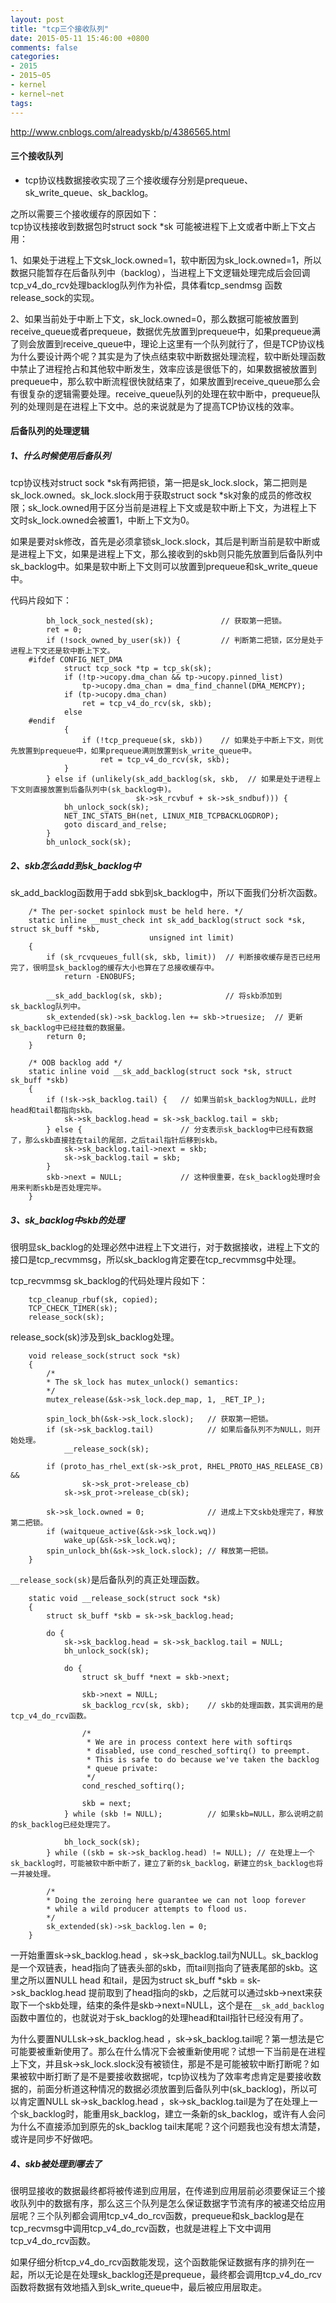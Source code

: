 ```yaml
---
layout: post
title: "tcp三个接收队列"
date: 2015-05-11 15:46:00 +0800
comments: false
categories:
- 2015
- 2015~05
- kernel
- kernel~net
tags:
---
```

http://www.cnblogs.com/alreadyskb/p/4386565.html

#### 三个接收队列

* tcp协议栈数据接收实现了三个接收缓存分别是prequeue、sk_write_queue、sk_backlog。

之所以需要三个接收缓存的原因如下：  
tcp协议栈接收到数据包时struct sock *sk 可能被进程下上文或者中断上下文占用：

  1、如果处于进程上下文sk_lock.owned=1，软中断因为sk_lock.owned=1，所以数据只能暂存在后备队列中（backlog），当进程上下文逻辑处理完成后会回调tcp_v4_do_rcv处理backlog队列作为补偿，具体看tcp_sendmsg 函数 release_sock的实现。

  2、如果当前处于中断上下文，sk_lock.owned=0，那么数据可能被放置到receive_queue或者prequeue，数据优先放置到prequeue中，如果prequeue满了则会放置到receive_queue中，理论上这里有一个队列就行了，但是TCP协议栈为什么要设计两个呢？其实是为了快点结束软中断数据处理流程，软中断处理函数中禁止了进程抢占和其他软中断发生，效率应该是很低下的，如果数据被放置到prequeue中，那么软中断流程很快就结束了，如果放置到receive_queue那么会有很复杂的逻辑需要处理。receive_queue队列的处理在软中断中，prequeue队列的处理则是在进程上下文中。总的来说就是为了提高TCP协议栈的效率。

#### 后备队列的处理逻辑
##### 1、什么时候使用后备队列
tcp协议栈对struct sock *sk有两把锁，第一把是sk_lock.slock，第二把则是sk_lock.owned。sk_lock.slock用于获取struct sock *sk对象的成员的修改权限；sk_lock.owned用于区分当前是进程上下文或是软中断上下文，为进程上下文时sk_lock.owned会被置1，中断上下文为0。

如果是要对sk修改，首先是必须拿锁sk_lock.slock，其后是判断当前是软中断或是进程上下文，如果是进程上下文，那么接收到的skb则只能先放置到后备队列中sk_backlog中。如果是软中断上下文则可以放置到prequeue和sk_write_queue中。

代码片段如下：
```
		bh_lock_sock_nested(sk);               // 获取第一把锁。
		ret = 0;
		if (!sock_owned_by_user(sk)) {         // 判断第二把锁，区分是处于进程上下文还是软中断上下文。
	#ifdef CONFIG_NET_DMA
			struct tcp_sock *tp = tcp_sk(sk);
			if (!tp->ucopy.dma_chan && tp->ucopy.pinned_list)
				tp->ucopy.dma_chan = dma_find_channel(DMA_MEMCPY);
			if (tp->ucopy.dma_chan)
				ret = tcp_v4_do_rcv(sk, skb);
			else
	#endif
			{
				if (!tcp_prequeue(sk, skb))    // 如果处于中断上下文，则优先放置到prequeue中，如果prequeue满则放置到sk_write_queue中。
					ret = tcp_v4_do_rcv(sk, skb);
			}
		} else if (unlikely(sk_add_backlog(sk, skb,  // 如果是处于进程上下文则直接放置到后备队列中(sk_backlog中)。
							sk->sk_rcvbuf + sk->sk_sndbuf))) {
			bh_unlock_sock(sk);
			NET_INC_STATS_BH(net, LINUX_MIB_TCPBACKLOGDROP);
			goto discard_and_relse;
		}
		bh_unlock_sock(sk);
```

##### 2、skb怎么add到sk_backlog中

sk_add_backlog函数用于add sbk到sk_backlog中，所以下面我们分析次函数。
```
	/* The per-socket spinlock must be held here. */
	static inline __must_check int sk_add_backlog(struct sock *sk, struct sk_buff *skb,
							   unsigned int limit)
	{
		if (sk_rcvqueues_full(sk, skb, limit))  // 判断接收缓存是否已经用完了，很明显sk_backlog的缓存大小也算在了总接收缓存中。
			return -ENOBUFS;

		__sk_add_backlog(sk, skb);              // 将skb添加到sk_backlog队列中。
		sk_extended(sk)->sk_backlog.len += skb->truesize;  // 更新sk_backlog中已经挂载的数据量。
		return 0;
	}
```

```
	/* OOB backlog add */
	static inline void __sk_add_backlog(struct sock *sk, struct sk_buff *skb)
	{
		if (!sk->sk_backlog.tail) {   // 如果当前sk_backlog为NULL，此时head和tail都指向skb。
			sk->sk_backlog.head = sk->sk_backlog.tail = skb;
		} else {                      // 分支表示sk_backlog中已经有数据了，那么skb直接挂在tail的尾部，之后tail指针后移到skb。
			sk->sk_backlog.tail->next = skb;
			sk->sk_backlog.tail = skb;
		}
		skb->next = NULL;             // 这种很重要，在sk_backlog处理时会用来判断skb是否处理完毕。
	}
```

##### 3、sk_backlog中skb的处理

很明显sk_backlog的处理必然中进程上下文进行，对于数据接收，进程上下文的接口是tcp_recvmmsg，所以sk_backlog肯定要在tcp_recvmmsg中处理。

tcp_recvmmsg sk_backlog的代码处理片段如下：
``` 
	tcp_cleanup_rbuf(sk, copied);
	TCP_CHECK_TIMER(sk);
	release_sock(sk);
```

release_sock(sk)涉及到sk_backlog处理。

```
	void release_sock(struct sock *sk)
	{
		/*
		* The sk_lock has mutex_unlock() semantics:
		*/
		mutex_release(&sk->sk_lock.dep_map, 1, _RET_IP_);

		spin_lock_bh(&sk->sk_lock.slock);   // 获取第一把锁。
		if (sk->sk_backlog.tail)            // 如果后备队列不为NULL，则开始处理。
			__release_sock(sk);

		if (proto_has_rhel_ext(sk->sk_prot, RHEL_PROTO_HAS_RELEASE_CB) &&
				sk->sk_prot->release_cb)
			sk->sk_prot->release_cb(sk);

		sk->sk_lock.owned = 0;              // 进成上下文skb处理完了，释放第二把锁。
		if (waitqueue_active(&sk->sk_lock.wq))
			wake_up(&sk->sk_lock.wq);
		spin_unlock_bh(&sk->sk_lock.slock); // 释放第一把锁。
	}
```

`__release_sock(sk)`是后备队列的真正处理函数。

``` 
	static void __release_sock(struct sock *sk)
	{
		struct sk_buff *skb = sk->sk_backlog.head;

		do {
			sk->sk_backlog.head = sk->sk_backlog.tail = NULL;
			bh_unlock_sock(sk);

			do {
				struct sk_buff *next = skb->next;

				skb->next = NULL;
				sk_backlog_rcv(sk, skb);    // skb的处理函数，其实调用的是tcp_v4_do_rcv函数。

				/*
				 * We are in process context here with softirqs
				 * disabled, use cond_resched_softirq() to preempt.
				 * This is safe to do because we've taken the backlog
				 * queue private:
				 */
				cond_resched_softirq();

				skb = next;
			} while (skb != NULL);          // 如果skb=NULL，那么说明之前的sk_backlog已经处理完了。

			bh_lock_sock(sk);
		} while ((skb = sk->sk_backlog.head) != NULL); // 在处理上一个sk_backlog时，可能被软中断中断了，建立了新的sk_backlog，新建立的sk_backlog也将一并被处理。

		/*
		* Doing the zeroing here guarantee we can not loop forever
		* while a wild producer attempts to flood us.
		*/
		sk_extended(sk)->sk_backlog.len = 0;
	}
```
  一开始重置sk->sk_backlog.head ，sk->sk_backlog.tail为NULL。sk_backlog是一个双链表，head指向了链表头部的skb，而tail则指向了链表尾部的skb。这里之所以置NULL head 和tail，是因为struct sk_buff *skb = sk->sk_backlog.head 提前取到了head指向的skb，之后就可以通过skb->next来获取下一个skb处理，结束的条件是skb->next=NULL，这个是在`__sk_add_backlog`函数中置位的，也就说对于sk_backlog的处理head和tail指针已经没有用了。

  为什么要置NULLsk->sk_backlog.head ，sk->sk_backlog.tail呢？第一想法是它可能要被重新使用了。那么在什么情况下会被重新使用呢？试想一下当前是在进程上下文，并且sk->sk_lock.slock没有被锁住，那是不是可能被软中断打断呢？如果被软中断打断了是不是要接收数据呢，tcp协议栈为了效率考虑肯定是要接收数据的，前面分析道这种情况的数据必须放置到后备队列中(sk_backlog)，所以可以肯定置NULL sk->sk_backlog.head ，sk->sk_backlog.tail是为了在处理上一个sk_backlog时，能重用sk_backlog，建立一条新的sk_backlog，或许有人会问为什么不直接添加到原先的sk_backlog tail末尾呢？这个问题我也没有想太清楚，或许是同步不好做吧。

##### 4、skb被处理到哪去了
  很明显接收的数据最终都将被传递到应用层，在传递到应用层前必须要保证三个接收队列中的数据有序，那么这三个队列是怎么保证数据字节流有序的被递交给应用层呢？三个队列都会调用tcp_v4_do_rcv函数，prequeue和sk_backlog是在tcp_recvmsg中调用tcp_v4_do_rcv函数，也就是进程上下文中调用tcp_v4_do_rcv函数。

  如果仔细分析tcp_v4_do_rcv函数能发现，这个函数能保证数据有序的排列在一起，所以无论是在处理sk_backlog还是prequeue，最终都会调用tcp_v4_do_rcv函数将数据有效地插入到sk_write_queue中，最后被应用层取走。


